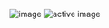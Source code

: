 ![image](https://www.imghippo.com/i/tZk7M1719438444.png)
![active image](https://www.imghippo.com/i/jQJ321719438463.png)
